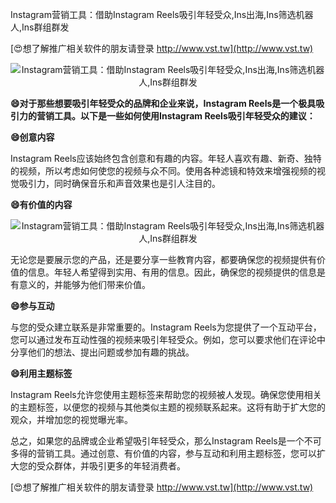 Instagram营销工具：借助Instagram Reels吸引年轻受众,Ins出海,Ins筛选机器人,Ins群组群发

[😍想了解推广相关软件的朋友请登录 http://www.vst.tw](http://www.vst.tw)

 <center><img src="https://vst.tw/MP4/tuiguang/png/0.png" alt="Instagram营销工具：借助Instagram Reels吸引年轻受众,Ins出海,Ins筛选机器人,Ins群组群发"></center>

**😄对于那些想要吸引年轻受众的品牌和企业来说，Instagram Reels是一个极具吸引力的营销工具。以下是一些如何使用Instagram Reels吸引年轻受众的建议：**

**😄创意内容**

Instagram Reels应该始终包含创意和有趣的内容。年轻人喜欢有趣、新奇、独特的视频，所以考虑如何使您的视频与众不同。使用各种滤镜和特效来增强视频的视觉吸引力，同时确保音乐和声音效果也是引人注目的。

**😄有价值的内容**

 <center><img src="https://vst.tw/MP4/tuiguang/png/6.png" alt="Instagram营销工具：借助Instagram Reels吸引年轻受众,Ins出海,Ins筛选机器人,Ins群组群发"></center>

无论您是要展示您的产品，还是要分享一些教育内容，都要确保您的视频提供有价值的信息。年轻人希望得到实用、有用的信息。因此，确保您的视频提供的信息是有意义的，并能够为他们带来价值。

**😄参与互动**

与您的受众建立联系是非常重要的。Instagram Reels为您提供了一个互动平台，您可以通过发布互动性强的视频来吸引年轻受众。例如，您可以要求他们在评论中分享他们的想法、提出问题或参加有趣的挑战。

**😄利用主题标签**

Instagram Reels允许您使用主题标签来帮助您的视频被人发现。确保您使用相关的主题标签，以便您的视频与其他类似主题的视频联系起来。这将有助于扩大您的观众，并增加您的视觉曝光率。

总之，如果您的品牌或企业希望吸引年轻受众，那么Instagram Reels是一个不可多得的营销工具。通过创意、有价值的内容，参与互动和利用主题标签，您可以扩大您的受众群体，并吸引更多的年轻消费者。

[😍想了解推广相关软件的朋友请登录 http://www.vst.tw](http://www.vst.tw)



